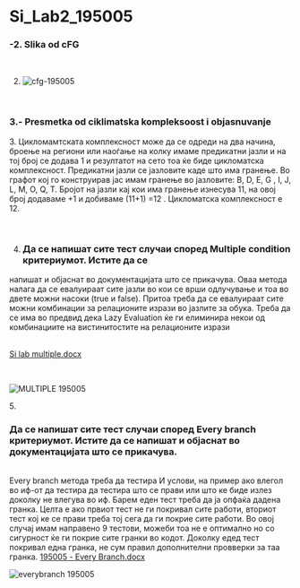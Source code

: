 # Si_Lab2_195005

<h3>-2. Slika od cFG</h3><br>

2. ![cfg-195005](https://user-images.githubusercontent.com/73427967/119265071-abd99380-bbe5-11eb-9c4f-d173e3dcafe4.png)

</br>
<h3> 3.- Presmetka od ciklimatska kompleksoost i objasnuvanje </h3>
<p> 3. Цикломамтската комплексност може да се одреди на два начина, броење на региони или наоѓање на колку имаме предикатни јазли и на тој број се додава 1 и резултатот на сето тоа ќе биде цикломатска комплексност. Предикатни јазли се јазловите каде што има гранење. Во графот кој го конструирав јас имам гранење во јазловите: B, D, E, G , I, J, L, M, O, Q, T. Бројот на јазли кај кои има гранење изнесува 11, на овој број додаваме +1 и добиваме (11+1) =12 . Цикломатска комплексност е 12. </p>
<br>

4. <h3> Да се напишат сите тест случаи според Multiple condition критериумот. Истите да се
напишат и објаснат во документацијата што се прикачува.  </h3>
Оваа метода налага да се евалуираат сите јазли во кои се врши
одлучување и тоа во двете можни насоки (true и false). Притоа треба да се
евалуираат сите можни комбинации за релационите изрази во јазлите за
обука. Треба да се има во предвид дека Lazy Evaluation ќе ги елиминира
некои од комбинациите на вистинитостите на релационите изрази


<br> [Si lab multiple.docx](https://github.com/fatxxj/Si_Lab2_195005/files/6528326/Si.lab.multiple.docx)

<br>

![MULTIPLE 195005](https://user-images.githubusercontent.com/73427967/119266199-20163600-bbea-11eb-9e2a-b76e73d5579a.png)


5.<h3> Да се напишат сите тест случаи според Every branch критериумот. Истите да се напишат
и објаснат во документацијата што се прикачува. </h3>
<br>
Every branch метода треба да тестира И услови, на пример ако влегол во иф-от да тестира  да тестира што се прави или што ке биде излез доколку не влегува во иф. Барем еден тест треба да ја опфаќа дадена гранка. Целта е ако првиот тест не ги покривал сите работи, вториот тест кој ке се прави треба тој сега да ги покрие сите работи. Во овој случај имам направено 9 тестови, можеби тоа не е оптимално но со сигурност ќе ги покрие сите гранки во кодот. Доколку едед тест покривал една гранка, не сум правил дополнителни провверки за таа гранка. 
[195005 - Every Branch.docx](https://github.com/fatxxj/Si_Lab2_195005/files/6528316/195005.-.Every.Branch.docx)

![everybranch 195005](https://user-images.githubusercontent.com/73427967/119265941-058f8d00-bbe9-11eb-9e61-966719f8a556.png)
